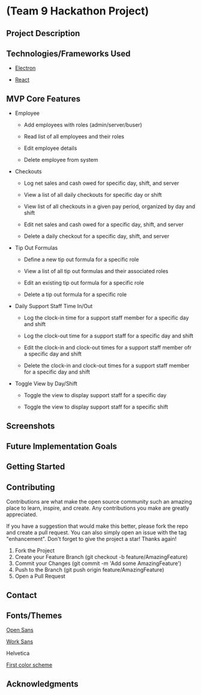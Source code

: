 # (Team 9 Hackathon Project)

## Project Description


## Technologies/Frameworks Used

* [Electron](https://www.electronjs.org/)

* [React](https://reactjs.org/)

## MVP Core Features

* Employee

    * Add employees with roles (admin/server/buser)
    
    * Read list of all employees and their roles

    * Edit employee details

    * Delete employee from system

* Checkouts

    * Log net sales and cash owed for specific day, shift, and server

    * View a list of all daily checkouts for specific day or shift

    * View list of all checkouts in a given pay period, organized by day and shift

    * Edit net sales and cash owed for a specific day, shift, and server

    * Delete a daily checkout for a specific day, shift, and server

* Tip Out Formulas

    * Define a new tip out formula for a specific role

    * View a list of all tip out formulas and their associated roles

    * Edit an existing tip out formula for a specific role

    * Delete a tip out formula for a specific role

* Daily Support Staff Time In/Out

    * Log the clock-in time for a support staff member for a specific day and shift

    * Log the clock-out time for a support staff for a specific day and shift

    * Edit the clock-in and clock-out times for a support staff member ofr a specific day and shift

    * Delete the clock-in and clock-out times for a support staff member for a specific day and shift

* Toggle View by Day/Shift

    * Toggle the view to display support staff for a specific day

    * Toggle the view to display support staff for a specific shift 

## Screenshots

## Future Implementation Goals

## Getting Started

## Contributing

Contributions are what make the open source community such an amazing place to learn, inspire, and create. Any contributions you make are greatly appreciated.

If you have a suggestion that would make this better, please fork the repo and create a pull request. You can also simply open an issue with the tag "enhancement". Don't forget to give the project a star! Thanks again!

1. Fork the Project
2. Create your Feature Branch (git checkout -b feature/AmazingFeature)
3. Commit your Changes (git commit -m 'Add some AmazingFeature')
4. Push to the Branch (git push origin feature/AmazingFeature)
5. Open a Pull Request

## Contact

## Fonts/Themes

[Open Sans](https://fonts.google.com/specimen/Open+Sans)

[Work Sans](https://fonts.google.com/specimen/Work+Sans)

Helvetica

[First color scheme](https://i.imgur.com/Z6DMgFR.jpg)

## Acknowledgments